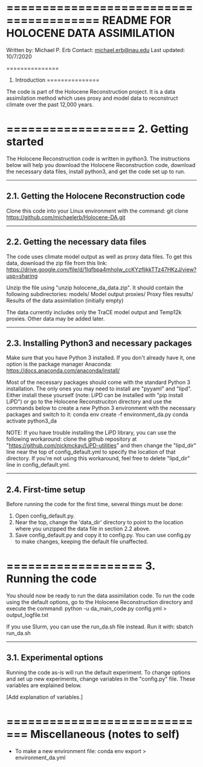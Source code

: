 =======================================
 README FOR HOLOCENE DATA ASSIMILATION
=======================================
Written by:   Michael P. Erb
Contact:      michael.erb@nau.edu
Last updated: 10/7/2020

===============
1. Introduction
===============

The code is part of the Holocene Reconstruction project.  It is a data
assimilation method which uses proxy and model data to reconstruct
climate over the past 12,000 years.

==================
2. Getting started
==================

The Holocene Reconstruction code is written in python3.  The instructions
below will help you download the Holocene Reconstruction code, download
the necessary data files, install python3, and get the code set up to run.

  ---------------------------------------------
  2.1. Getting the Holocene Reconstruction code
  ---------------------------------------------

Clone this code into your Linux environment with the command:
   git clone https://github.com/michaelerb/Holocene-DA.git

  -------------------------------------
  2.2. Getting the necessary data files
  -------------------------------------

The code uses climate model output as well as proxy data files.  To get
this data, download the zip file from this link:
   https://drive.google.com/file/d/1Iqfbpa4mhoIw_ccKYzfljkkTTz47HKzJ/view?usp=sharing

Unzip the file using "unzip holocene_da_data.zip".  It should contain
the following subdirectories:
   models/   Model output
   proxies/  Proxy files
   results/  Results of the data assimilation (initially empty)

The data currently includes only the TraCE model output and Temp12k
proxies.  Other data may be added later.

  ----------------------------------------------
  2.3. Installing Python3 and necessary packages
  ----------------------------------------------

Make sure that you have Python 3 installed.  If you don't already have it,
one option is the package manager Anaconda:
   https://docs.anaconda.com/anaconda/install/

Most of the necessary packages should come with the standard Python 3
installation.  The only ones you may need to install are "pyyaml" and
"lipd".  Either install these yourself (note: LiPD can be installed with
"pip install LiPD") or go to the Holocene Reconstruciton directory and use
the commands below to create a new Python 3 environment with the necessary
packages and switch to it:
   conda env create -f environment_da.py
   conda activate python3_da

NOTE: If you have trouble installing the LiPD library, you can use the
following workaround: clone the github repository at
"https://github.com/nickmckay/LiPD-utilities" and then change the
"lipd_dir" line near the top of config_default.yml to specify the location
of that directory.  If you're not using this workaround, feel free to
delete "lipd_dir" line in config_default.yml.

  ---------------------
  2.4. First-time setup
  ---------------------

Before running the code for the first time, several things must be done:
 1. Open config_default.py.
 2. Near the top, change the 'data_dir' directory to point to the
    location where you unzipped the data file in section 2.2 above.
 3. Save config_default.py and copy it to config.py.  You can use config.py
    to make changes, keeping the default file unaffected.

===================
3. Running the code
===================

You should now be ready to run the data assimilation code.  To run the
code using the default options, go to the Holocene Reconstruction
directory and execute the command:
    python -u da_main_code.py config.yml > output_logfile.txt

If you use Slurm, you can use the run_da.sh file instead.  Run it with:
    sbatch run_da.sh

  -------------------------
  3.1. Experimental options
  -------------------------

Running the code as-is will run the default experiment.  To change options
and set up new experiments, change variables in the "config.py" file.
These variables are explained below.

[Add explanation of variables.]

=============================
Miscellaneous (notes to self)
=============================

 - To make a new environment file: conda env export > environment_da.yml


